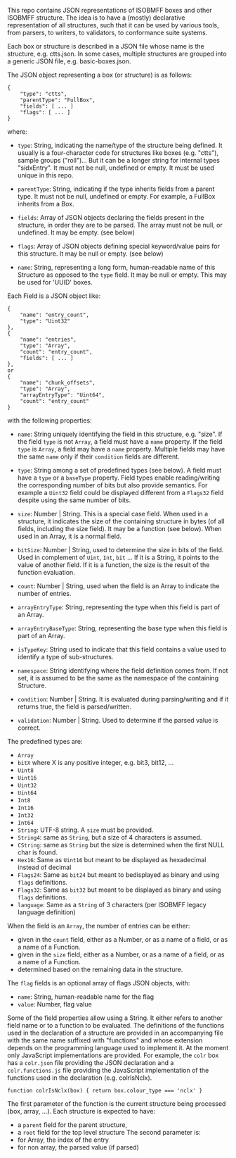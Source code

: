 This repo contains JSON representations of ISOBMFF boxes and other ISOBMFF structure.
The idea is to have a (mostly) declarative representation of all structures, 
such that it can be used by various tools, from parsers, to writers, to validators,
to conformance suite systems.

Each box or structure is described in a JSON file whose name is the structure, e.g. ctts.json. 
In some cases, multiple structures are grouped into a generic JSON file, e.g. basic-boxes.json.

The JSON object representing a box (or structure) is as follows:
```
{
	"type": "ctts",
	"parentType": "FullBox",
	"fields": [ ... ]
	"flags": [ ... ]
}
``` 
where:
* `type`: String, indicating the name/type of the structure being defined. 
It usually is a four-character code for structures like boxes (e.g. "ctts"),
sample groups ("roll")... But it can be a longer string for internal types "sidxEntry".
It must not be null, undefined or empty. It must be used unique in this repo.

* `parentType`: String, indicating if the type inherits fields from a parent
type. It must not be null, undefined or empty. For example, a FullBox inherits
from a Box.

* `fields`: Array of JSON objects declaring the fields present in the
structure, in order they are to be parsed. The array must not be null, or
undefined. It may be empty. (see below)

* `flags`: Array of JSON objects defining special keyword/value pairs for
this structure. It may be null or empty. (see below)

* `name`: String, representing a long form, human-readable name of this
Structure as opposed to the `type` field. It may be null or empty. This may be
used for 'UUID' boxes.

Each Field is a JSON object like:
```
{
    "name": "entry_count",
    "type": "Uint32"
},
{
    "name": "entries",
    "type": "Array",
    "count": "entry_count",
    "fields": [ ... ]
},
or
{
    "name": "chunk_offsets",
    "type": "Array",
    "arrayEntryType": "Uint64",
    "count": "entry_count"
}
```
with the following properties:
- `name`: String uniquely identifying the field in this structure, e.g. "size". If the field `type` is not `Array`, a field must have a `name` property. If the field `type` is `Array`, a field may have a `name` property. Multiple fields may have the same `name` only if their `condition` fields are different.
- `type`: String among a set of predefined types (see below). A field must have a `type` or a `baseType` property. Field types enable reading/writing the corresponding number of bits but also provide semantics. For example a `Uint32` field could be displayed different from a `Flags32` field despite using the same number of bits.
- `size`: Number | String. This is a special case field. When used in a structure, it indicates the size of the containing structure in bytes (of all fields, including the size field). It may be a function (see below). When used in an Array, it is a normal field.
- `bitSize`: Number | String, used to determine the size in bits of the field. Used in complement of `Uint`, `Int`, `bit` ... If it is a String, it points to the value of another field. If it is a function, the size is the result of the function evaluation.
- `count`: Number | String, used when the field is an Array to indicate the number of entries.
- `arrayEntryType`: String, representing the type when this field is part of an Array.
- `arrayEntryBaseType`: String, representing the base type when this field is part of an Array.
- `isTypeKey`: String used to indicate that this field contains a value used to identify a type of sub-structures. 
- `namespace`: String identifying where the field definition comes from. If not set, it is assumed to be the same as the namespace of the containing Structure.

- `condition`: Number | String. It is evaluated during parsing/writing and if it returns true, the field is parsed/written.
- `validation`: Number | String. Used to determine if the parsed value is correct.

The predefined types are:
- `Array`
- `bitX` where X is any positive integer, e.g. bit3, bit12, ...
- `Uint8`
- `Uint16`
- `Uint32`
- `Uint64`
- `Int8`
- `Int16`
- `Int32`
- `Int64`
- `String`: UTF-8 string. A `size` must be provided.
- `String4`: same as `String`, but a size of 4 characters is assumed.
- `CString`: same as `String` but the size is determined when the first NULL char is found.
- `Hex16`: Same as `Uint16` but meant to be displayed as hexadecimal instead of decimal
- `Flags24`: Same as `bit24` but meant to bedisplayed as binary and using `flags` definitions.
- `Flags32`: Same as `bit32` but meant to be displayed as binary and using `flags` definitions.
- `language`: Same as a `String` of 3 characters (per ISOBMFF legacy language definition)

When the field is an `Array`, the number of entries can be either:
- given in the `count` field, either as a Number, or as a name of a field, or as a name of a Function.
- given in the `size` field, either as a Number, or as a name of a field, or as a name of a Function.
- determined based on the remaining data in the structure.

The `flag` fields is an optional array of flags JSON objects, with:
- `name`: String, human-readable name for the flag
- `value`: Number, flag value

Some of the field properties allow using a String. It either refers to another field name or 
to a function to be evaluated. The definitions of the functions used in the declaration of
a structure are provided in an accompanying file with the same name suffixed with "functions" and
whose extension depends on the programming language used to implement it. At the
moment only JavaScript implementations are provided. For example, the `colr` box
has a `colr.json` file providing the JSON declaration and a `colr.functions.js` file
providing the JavaScript implementation of the functions used in the declaration (e.g. colrIsNclx).

```
function colrIsNclx(box) { return box.colour_type === 'nclx' }
```
The first parameter of the function is the current structure being processed (box, array, ...). Each structure is expected to have:
- a `parent` field for the parent structure,
- a `root` field for the top level structure
The second parameter is:
- for Array, the index of the entry
- for non array, the parsed value (if parsed)

